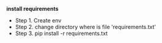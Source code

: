 
**install requirements** 

* Step 1. Create env
* Step 2. change directory where is file 'requirements.txt'
* Step 3. pip install -r requirements.txt
